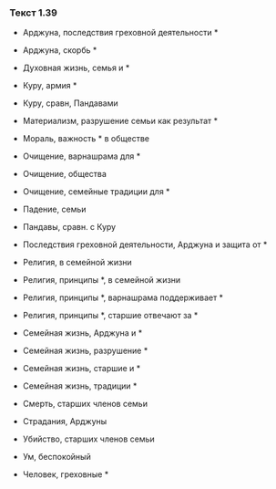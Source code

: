 ### Текст 1.39

- Арджуна, последствия греховной деятельности *

- Арджуна, скорбь *

- Духовная жизнь, семья и *

- Куру, армия *

- Куру, сравн, Пандавами

- Материализм, разрушение семьи как результат *

- Мораль, важность * в обществе

- Очищение, варнашрама для *

- Очищение, общества

- Очищение, семейные традиции для *

- Падение, семьи

- Пандавы, сравн. с Куру

- Последствия греховной деятельности, Арджуна и защита от *

- Религия, в семейной жизни

- Религия, принципы *, в семейной жизни

- Религия, принципы *, варнашрама поддерживает *

- Религия, принципы *, старшие отвечают за *

- Семейная жизнь, Арджуна и *

- Семейная жизнь, разрушение *

- Семейная жизнь, старшие и *

- Семейная жизнь, традиции *

- Смерть, старших членов семьи

- Страдания, Арджуны

- Убийство, старших членов семьи

- Ум, беспокойный

- Человек, греховные *
	
